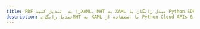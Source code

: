 ---title: PDF را به  تبدیل کنیدXAML، MHT به XAML مبدل رایگان یا Python SDKdescription: تبدیل رایگانMHT به XAML با استفاده از Python Cloud APIs & SDK همچنین اسناد PDF را در Cloud ایجاد، ویرایش و رندر کنید.---